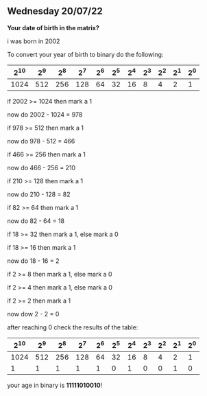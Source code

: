 ## Wednesday 20/07/22

**Your date of birth in the matrix?**

i was born in 2002

To convert your year of birth to binary do the following:

| $2^{10}$ | $2^9$ | $2^8$ | $2^7$ | $2^6$ | $2^5$ | $2^4$ | $2^3$ | $2^2$ | $2^1$ | $2^0$ |
|----------|-------|-------|-------|-------|-------|-------|-------|-------|-------|-------|
| 1024     | 512   | 256   | 128   | 64    | 32    | 16    | 8     | 4     | 2     | 1     |

if 2002 >= 1024 then mark a 1

now do 2002 - 1024 = 978

if 978  >= 512 then mark a 1

now do 978 - 512 = 466

if 466 >= 256 then mark a 1

now do 466 - 256 = 210

if 210 >= 128 then mark a 1

now do 210 - 128 = 82

if 82 >= 64 then mark a 1

now do 82 - 64 = 18

if 18 >= 32 then mark a 1, else mark a 0

if 18 >= 16 then mark a 1

now do 18 - 16 = 2

if 2 >= 8 then mark a 1, else mark a 0

if 2 >= 4 then mark a 1, else mark a 0

if 2 >= 2 then mark a 1

now dow 2 - 2 = 0

after reaching 0 check the results of the table:

| $2^{10}$ | $2^9$ | $2^8$ | $2^7$ | $2^6$ | $2^5$ | $2^4$ | $2^3$ | $2^2$ | $2^1$ | $2^0$ |
|----------|-------|-------|-------|-------|-------|-------|-------|-------|-------|-------|
| 1024     | 512   | 256   | 128   | 64    | 32    | 16    | 8     | 4     | 2     | 1     |
| 1        | 1     | 1     | 1     | 1     | 0     | 1     | 0     | 0     | 1     | 0     |

your age in binary is **11111010010**!

